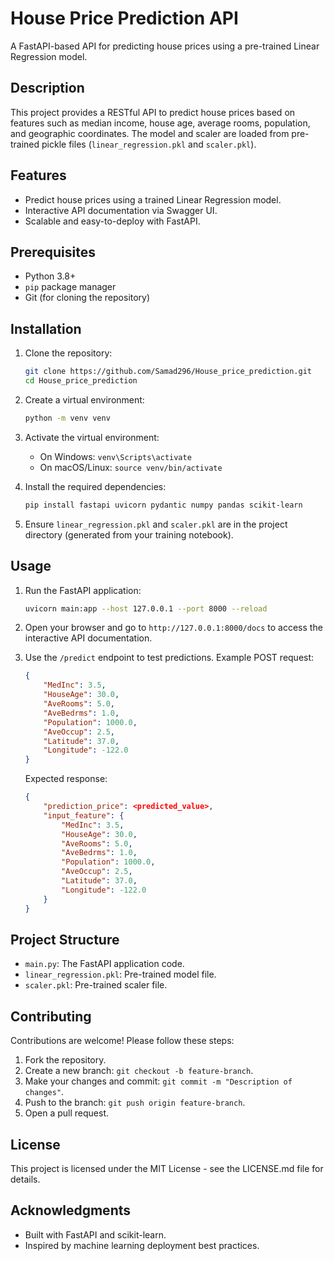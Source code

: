 # House Price Prediction API

A FastAPI-based API for predicting house prices using a pre-trained Linear Regression model.

## Description

This project provides a RESTful API to predict house prices based on features such as median income, house age, average rooms, population, and geographic coordinates. The model and scaler are loaded from pre-trained pickle files (`linear_regression.pkl` and `scaler.pkl`).

## Features

- Predict house prices using a trained Linear Regression model.
- Interactive API documentation via Swagger UI.
- Scalable and easy-to-deploy with FastAPI.

## Prerequisites

- Python 3.8+
- `pip` package manager
- Git (for cloning the repository)

## Installation

1. Clone the repository:

   ```bash
   git clone https://github.com/Samad296/House_price_prediction.git
   cd House_price_prediction
   ```

2. Create a virtual environment:

   ```bash
   python -m venv venv
   ```

3. Activate the virtual environment:

   - On Windows: `venv\Scripts\activate`
   - On macOS/Linux: `source venv/bin/activate`

4. Install the required dependencies:

   ```bash
   pip install fastapi uvicorn pydantic numpy pandas scikit-learn
   ```

5. Ensure `linear_regression.pkl` and `scaler.pkl` are in the project directory (generated from your training notebook).

## Usage

1. Run the FastAPI application:

   ```bash
   uvicorn main:app --host 127.0.0.1 --port 8000 --reload
   ```

2. Open your browser and go to `http://127.0.0.1:8000/docs` to access the interactive API documentation.

3. Use the `/predict` endpoint to test predictions. Example POST request:

   ```json
   {
       "MedInc": 3.5,
       "HouseAge": 30.0,
       "AveRooms": 5.0,
       "AveBedrms": 1.0,
       "Population": 1000.0,
       "AveOccup": 2.5,
       "Latitude": 37.0,
       "Longitude": -122.0
   }
   ```

   Expected response:

   ```json
   {
       "prediction_price": <predicted_value>,
       "input_feature": {
           "MedInc": 3.5,
           "HouseAge": 30.0,
           "AveRooms": 5.0,
           "AveBedrms": 1.0,
           "Population": 1000.0,
           "AveOccup": 2.5,
           "Latitude": 37.0,
           "Longitude": -122.0
       }
   }
   ```

## Project Structure

- `main.py`: The FastAPI application code.
- `linear_regression.pkl`: Pre-trained model file.
- `scaler.pkl`: Pre-trained scaler file.

## Contributing

Contributions are welcome! Please follow these steps:

1. Fork the repository.
2. Create a new branch: `git checkout -b feature-branch`.
3. Make your changes and commit: `git commit -m "Description of changes"`.
4. Push to the branch: `git push origin feature-branch`.
5. Open a pull request.

## License

This project is licensed under the MIT License - see the LICENSE.md file for details.

## Acknowledgments

- Built with FastAPI and scikit-learn.
- Inspired by machine learning deployment best practices.
